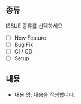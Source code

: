 ## 종류

ISSUE 종류를 선택하세요

- [ ] New Feature
- [ ] Bug Fix
- [ ] CI / CD
- [ ] Setup

## 내용

- 내용 명: 내용을 작성합니다.
